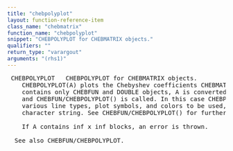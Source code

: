 ```yaml
---
title: "chebpolyplot"
layout: function-reference-item
class_name: "chebmatrix"
function_name: "chebpolyplot"
snippet: "CHEBPOLYPLOT for CHEBMATRIX objects."
qualifiers: ""
return_type: "varargout"
arguments: "(rhs1)"
---
```


<pre class="help-text"> CHEBPOLYPLOT   CHEBPOLYPLOT for CHEBMATRIX objects.
    CHEBPOLYPLOT(A) plots the Chebyshev coefficients CHEBMATRIX object A. If A
    contains only CHEBFUN and DOUBLE objects, A is converted to a QUASIMATRIX,
    and CHEBFUN/CHEBPOLYPLOT() is called. In this case CHEBPOLYPLOT(A, S) allows
    various line types, plot symbols, and colors to be used, where S is a
    character string. See CHEBFUN/CHEBPOLYPLOT() for further details.
 
    If A contains inf x inf blocks, an error is thrown.
 
  See also CHEBFUN/CHEBPOLYPLOT.
</pre>